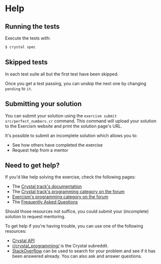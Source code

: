# Help

## Running the tests

Execute the tests with:

```bash
$ crystal spec
```

## Skipped tests

In each test suite all but the first test have been skipped.

Once you get a test passing, you can unskip the next one by changing `pending` to `it`.

## Submitting your solution

You can submit your solution using the `exercism submit src/perfect_numbers.cr` command.
This command will upload your solution to the Exercism website and print the solution page's URL.

It's possible to submit an incomplete solution which allows you to:

- See how others have completed the exercise
- Request help from a mentor

## Need to get help?

If you'd like help solving the exercise, check the following pages:

- The [Crystal track's documentation](https://exercism.org/docs/tracks/crystal)
- The [Crystal track's programming category on the forum](https://forum.exercism.org/c/programming/crystal)
- [Exercism's programming category on the forum](https://forum.exercism.org/c/programming/5)
- The [Frequently Asked Questions](https://exercism.org/docs/using/faqs)

Should those resources not suffice, you could submit your (incomplete) solution to request mentoring.

To get help if you're having trouble, you can use one of the following resources:

- [Crystal API](http://crystal-lang.org/api/)
- [r/crystal_programming/](https://www.reddit.com/r/crystal_programming/) is the Crystal subreddit.
- [StackOverflow](https://stackoverflow.com/questions/tagged/crystal-lang) can be used to search for your problem and see if it has been answered already. You can also ask and answer questions.